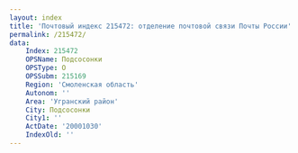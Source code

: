 ```yaml
---
layout: index
title: 'Почтовый индекс 215472: отделение почтовой связи Почты России'
permalink: /215472/
data:
    Index: 215472
    OPSName: Подсосонки
    OPSType: О
    OPSSubm: 215169
    Region: 'Смоленская область'
    Autonom: ''
    Area: 'Угранский район'
    City: Подсосонки
    City1: ''
    ActDate: '20001030'
    IndexOld: ''
---
```

